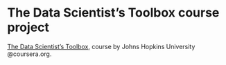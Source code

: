 # The Data Scientist’s Toolbox course project

[The Data Scientist’s Toolbox](https://www.coursera.org/learn/data-scientists-tools/home/welcome), course by Johns Hopkins University @coursera.org.
